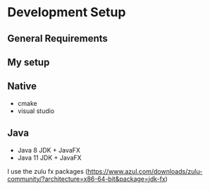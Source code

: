 # Development Setup

## General Requirements



## My setup

## Native

 * cmake
 * visual studio

## Java

 * Java 8 JDK + JavaFX
 * Java 11 JDK + JavaFX
 
 I use the zulu fx packages (https://www.azul.com/downloads/zulu-community/?architecture=x86-64-bit&package=jdk-fx)